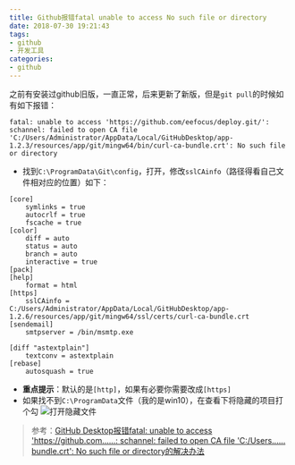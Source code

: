 ```yaml
---
title: Github报错fatal unable to access No such file or directory
date: 2018-07-30 19:21:43
tags:
- github 
- 开发工具
categories:
- github
---
```


之前有安装过github旧版，一直正常，后来更新了新版，但是`git pull`的时候如有如下报错：
<!-- more -->

```console
fatal: unable to access 'https://github.com/eefocus/deploy.git/': schannel: failed to open CA file 'C:/Users/Administrator/AppData/Local/GitHubDesktop/app-1.2.3/resources/app/git/mingw64/bin/curl-ca-bundle.crt': No such file or directory
```


* 找到`C:\ProgramData\Git\config`，打开，修改`sslCAinfo`（路径得看自己文件相对应的位置）如下：

```config
[core]
	symlinks = true
	autocrlf = true
	fscache = true
[color]
	diff = auto
	status = auto
	branch = auto
	interactive = true
[pack]
[help]
	format = html
[https]
	sslCAinfo = C:/Users/Administrator/AppData/Local/GitHubDesktop/app-1.2.6/resources/app/git/mingw64/ssl/certs/curl-ca-bundle.crt
[sendemail]
	smtpserver = /bin/msmtp.exe

[diff "astextplain"]
	textconv = astextplain
[rebase]
	autosquash = true

```
* __重点提示__：默认的是`[http]`，如果有必要你需要改成`[https]`
* 如果找不到`C:\ProgramData`文件（我的是win10），在查看下将隐藏的项目打个勾
![打开隐藏文件](https://user-images.githubusercontent.com/19526072/43298424-81590c1a-9188-11e8-8968-666bdd839ced.png)

> 参考：[GitHub Desktop报错fatal: unable to access 'https://github.com……: schannel: failed to open CA file 'C:/Users……bundle.crt': No such file or directory的解决办法](http://www.mamicode.com/info-detail-2368065.html)